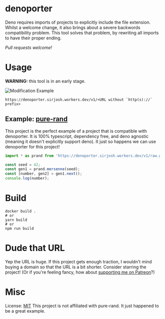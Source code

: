 # denoporter
Deno requires imports of projects to explicitly include the file extension. Whilst a welcome change, it also brings about a severe backwords compatibility problem. This tool solves that problem, by rewriting all imports to have their proper ending.

*Pull requests welcome!*

# Usage
**WARNING:** this tool is in an early stage.

![Modification Example](https://rawcdn.githack.com/SirJosh3917/denoporter/master/example.png)

```
https://denoporter.sirjosh.workers.dev/v1/<URL without `http(s)://` prefix>
```

## Example: [pure-rand](https://github.com/dubzzz/pure-rand)
This project is the perfect example of a project that is compatible with denoporter. It is 100% typescript, dependency free, and deno agnostic (meaning it doesn't explicitly support deno). It just so happens we can use denoporter for this project!
```ts
import * as prand from 'https://denoporter.sirjosh.workers.dev/v1/raw.githubusercontent.com/dubzzz/pure-rand/master/src/pure-rand.ts'

const seed = 42;
const gen1 = prand.mersenne(seed);
const [number, gen2] = gen1.next();
console.log(number);
```

# Build
```shell
docker build .
# or
yarn build
# or
npm run build
```

# Dude that URL
Yep the URL is huge. If this project gets enough traction, I wouldn't mind buying a domain so that the URL is a bit shorter. Consider starring the project! (Or if you're feeling fancy, how about [supporting me on Patreon](https://www.patreon.com/sirjosh3917)?)

# Misc
License: [MIT](https://github.com/SirJosh3917/denoporter/LICENSE)
This project is not affiliated with pure-rand. It just happened to be a great example.